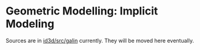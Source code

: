 # Geometric Modelling: Implicit Modeling

Sources are in [id3d/src/galin](id3d/src/galin) currently.
They will be moved here eventually.
